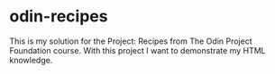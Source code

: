 # odin-recipes
This is my solution for the Project: Recipes from The Odin Project Foundation course. With this project I want to demonstrate my HTML knowledge.
